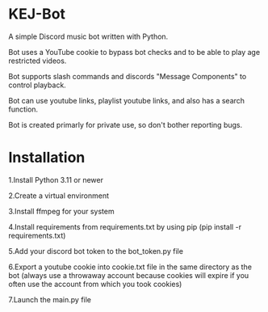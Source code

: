 # KEJ-Bot

A simple Discord music bot written with Python.

Bot uses a YouTube cookie to bypass bot checks and to be able to play age restricted videos.

Bot supports slash commands and discords "Message Components" to control playback.

Bot can use youtube links, playlist youtube links, and also has a search function.

Bot is created primarly for private use, so don't bother reporting bugs.

# Installation

1.Install Python 3.11 or newer

2.Create a virtual environment

3.Install ffmpeg for your system

4.Install requirements from requirements.txt by using pip (pip install -r requirements.txt)

5.Add your discord bot token to the bot_token.py file

6.Export a youtube cookie into cookie.txt file in the same directory as the bot (always use a throwaway account because cookies will expire if you often use the account from which you took cookies)

7.Launch the main.py file

